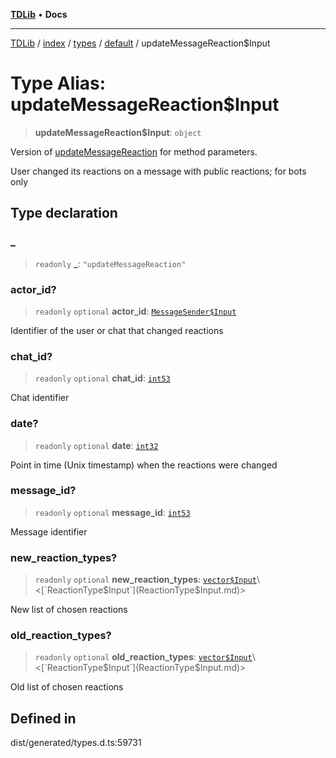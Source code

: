 [**TDLib**](../../../../../../README.md) • **Docs**

***

[TDLib](../../../../../../modules.md) / [index](../../../../../README.md) / [types](../../../README.md) / [default](../README.md) / updateMessageReaction$Input

# Type Alias: updateMessageReaction$Input

> **updateMessageReaction$Input**: `object`

Version of [updateMessageReaction](updateMessageReaction.md) for method parameters.

User changed its reactions on a message with public reactions; for bots only

## Type declaration

### \_

> `readonly` **\_**: `"updateMessageReaction"`

### actor\_id?

> `readonly` `optional` **actor\_id**: [`MessageSender$Input`](MessageSender$Input.md)

Identifier of the user or chat that changed reactions

### chat\_id?

> `readonly` `optional` **chat\_id**: [`int53`](int53.md)

Chat identifier

### date?

> `readonly` `optional` **date**: [`int32`](int32.md)

Point in time (Unix timestamp) when the reactions were changed

### message\_id?

> `readonly` `optional` **message\_id**: [`int53`](int53.md)

Message identifier

### new\_reaction\_types?

> `readonly` `optional` **new\_reaction\_types**: [`vector$Input`](vector$Input.md)\<[`ReactionType$Input`](ReactionType$Input.md)\>

New list of chosen reactions

### old\_reaction\_types?

> `readonly` `optional` **old\_reaction\_types**: [`vector$Input`](vector$Input.md)\<[`ReactionType$Input`](ReactionType$Input.md)\>

Old list of chosen reactions

## Defined in

dist/generated/types.d.ts:59731
